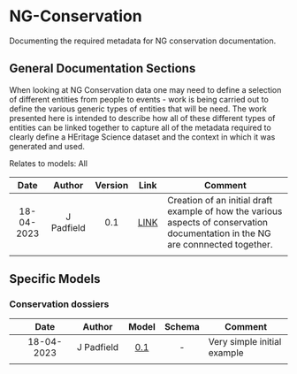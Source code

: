 # NG-Conservation
Documenting the required metadata for NG conservation documentation.

## General Documentation Sections
When looking at NG Conservation data one may need to define a selection of different entities from people to events - work is being carried out to define the various generic types of entities that will be need. The work presented here is intended to describe how all of these different types of entities can be linked together to capture all of the metadata required to clearly define a HEritage Science dataset and the context in which it was generated and used. 

Relates to models: All

| Date  | Author | Version | Link | Comment |
| :-----------: | :-----------: | :-----------: | :-----------: | ----------- |
| 18-04-2023 | J Padfield | 0.1 | [LINK](https://national-gallery.github.io/dynamic-modelling/?url=https://raw.githubusercontent.com/) | Creation of an initial draft example of how the various aspects of conservation documentation in the NG are connnected together.|
| <img width=120/> |<img width=90/> | <img width=60/> | <img width=60/> | |

## Specific Models

### Conservation dossiers 

| | Date  | Author | Model | Schema | Comment |
| :-----------: | :-----------: | :-----------: | :-----------: | :-----------: | ----------- |
| | 18-04-2023 | J Padfield | [0.1](https://national-gallery.github.io/dynamic-modelling/?url=https://raw.githubusercontent.com/) | - | Very simple initial example |
| | <img width=325 /> |<img width=175 /> | <img width=60 /> | <img width=60 /> | <img width=500 /> |
